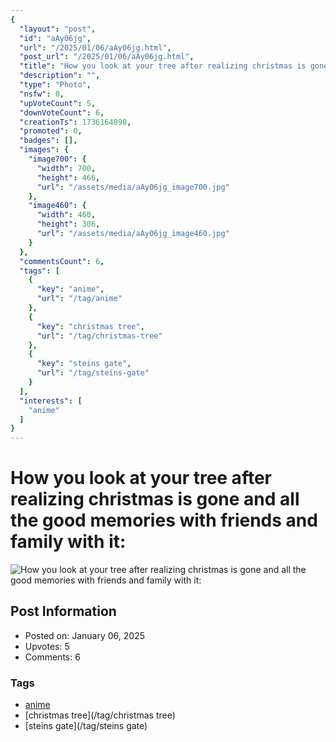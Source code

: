 ```yaml
---
{
  "layout": "post",
  "id": "aAy06jg",
  "url": "/2025/01/06/aAy06jg.html",
  "post_url": "/2025/01/06/aAy06jg.html",
  "title": "How you look at your tree after realizing christmas is gone and all the good memories with friends and family with it:",
  "description": "",
  "type": "Photo",
  "nsfw": 0,
  "upVoteCount": 5,
  "downVoteCount": 6,
  "creationTs": 1736164898,
  "promoted": 0,
  "badges": [],
  "images": {
    "image700": {
      "width": 700,
      "height": 466,
      "url": "/assets/media/aAy06jg_image700.jpg"
    },
    "image460": {
      "width": 460,
      "height": 306,
      "url": "/assets/media/aAy06jg_image460.jpg"
    }
  },
  "commentsCount": 6,
  "tags": [
    {
      "key": "anime",
      "url": "/tag/anime"
    },
    {
      "key": "christmas tree",
      "url": "/tag/christmas-tree"
    },
    {
      "key": "steins gate",
      "url": "/tag/steins-gate"
    }
  ],
  "interests": [
    "anime"
  ]
}
---
```


# How you look at your tree after realizing christmas is gone and all the good memories with friends and family with it:

![How you look at your tree after realizing christmas is gone and all the good memories with friends and family with it:](/assets/media/aAy06jg_image700.jpg)

## Post Information

- Posted on: January 06, 2025
- Upvotes: 5
- Comments: 6

### Tags

- [anime](/tag/anime)
- [christmas tree](/tag/christmas tree)
- [steins gate](/tag/steins gate)
